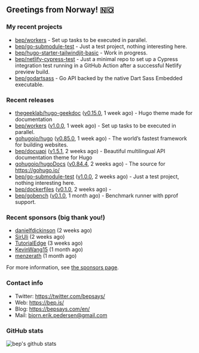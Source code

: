 ## Greetings from Norway! 🇳🇴

### My recent projects

- [bep/workers](https://github.com/bep/workers) - Set up tasks to be executed in parallel.
- [bep/go-submodule-test](https://github.com/bep/go-submodule-test) - Just a test project, nothing interesting here.
- [bep/hugo-starter-tailwindjit-basic](https://github.com/bep/hugo-starter-tailwindjit-basic) - Work in progress.
- [bep/netlify-cypress-test](https://github.com/bep/netlify-cypress-test) - Just a minimal repo to set up a Cypress integration test running in a GitHub Action after a successful Netlify preview build.
- [bep/godartsass](https://github.com/bep/godartsass) - Go API backed by the native Dart Sass Embedded executable.

### Recent releases
- [thegeeklab/hugo-geekdoc](https://github.com/thegeeklab/hugo-geekdoc) ([v0.15.0](https://github.com/thegeeklab/hugo-geekdoc/releases/tag/v0.15.0), 1 week ago) - Hugo theme made for documentation
- [bep/workers](https://github.com/bep/workers) ([v1.0.0](https://github.com/bep/workers/releases/tag/v1.0.0), 1 week ago) - Set up tasks to be executed in parallel.
- [gohugoio/hugo](https://github.com/gohugoio/hugo) ([v0.85.0](https://github.com/gohugoio/hugo/releases/tag/v0.85.0), 1 week ago) - The world’s fastest framework for building websites.
- [bep/docuapi](https://github.com/bep/docuapi) ([v1.5.1](https://github.com/bep/docuapi/releases/tag/v1.5.1), 2 weeks ago) - Beautiful multilingual API documentation theme for Hugo
- [gohugoio/hugoDocs](https://github.com/gohugoio/hugoDocs) ([v0.84.4](https://github.com/gohugoio/hugoDocs/releases/tag/v0.84.4), 2 weeks ago) - The source for https://gohugo.io/
- [bep/go-submodule-test](https://github.com/bep/go-submodule-test) ([v1.0.0](https://github.com/bep/go-submodule-test/releases/tag/v1.0.0), 2 weeks ago) - Just a test project, nothing interesting here.
- [bep/dockerfiles](https://github.com/bep/dockerfiles) ([v0.1.0](https://github.com/bep/dockerfiles/releases/tag/v0.1.0), 2 weeks ago) - 
- [bep/gobench](https://github.com/bep/gobench) ([v0.1.0](https://github.com/bep/gobench/releases/tag/v0.1.0), 1 month ago) - Benchmark runner with pprof support. 


### Recent sponsors (big thank you!)

- [danielfdickinson](https://github.com/danielfdickinson) (2 weeks ago)
- [SirUli](https://github.com/SirUli) (2 weeks ago)
- [TutorialEdge](https://github.com/TutorialEdge) (3 weeks ago)
- [KevinWang15](https://github.com/KevinWang15) (1 month ago)
- [menzerath](https://github.com/menzerath) (1 month ago)

For more information, see [the sponsors page](https://github.com/sponsors/bep/).

### Contact info
- Twitter: https://twitter.com/bepsays/
- Web: https://bep.is/
- Blog: https://bepsays.com/en/
- Mail: bjorn.erik.pedersen@gmail.com

### GitHub stats
![bep's github stats](https://github-readme-stats.vercel.app/api?username=bep&count_private=true&hide_title=true)

